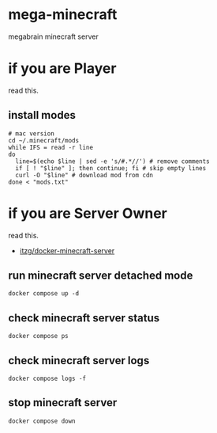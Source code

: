 # mega-minecraft
megabrain minecraft server

# if you are Player
read this.
## install modes
```shell
# mac version
cd ~/.minecraft/mods
while IFS = read -r line
do
  line=$(echo $line | sed -e 's/#.*//') # remove comments
  if [ ! "$line" ]; then continue; fi # skip empty lines
  curl -O "$line" # download mod from cdn
done < "mods.txt"
```

# if you are Server Owner
read this.
- [itzg/docker-minecraft-server](https://github.com/itzg/docker-minecraft-server)

## run minecraft server detached mode
```shell 
docker compose up -d
```

## check minecraft server status
```shell
docker compose ps
```

## check minecraft server logs
```shell
docker compose logs -f
```

## stop minecraft server
```shell
docker compose down
```
